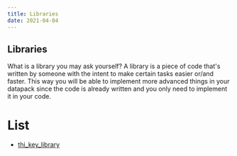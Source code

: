 ```yaml
---
title: Libraries
date: 2021-04-04
---
```


## Libraries

What is a library you may ask yourself? 
A library is a piece of code that's written by someone with the intent to make certain tasks easier or/and faster.
This way you will be able to implement more advanced things in your datapack since the code is already written and you only need to implement it in your code.

# List
* [thi_key_library](/thi_key_library/)
